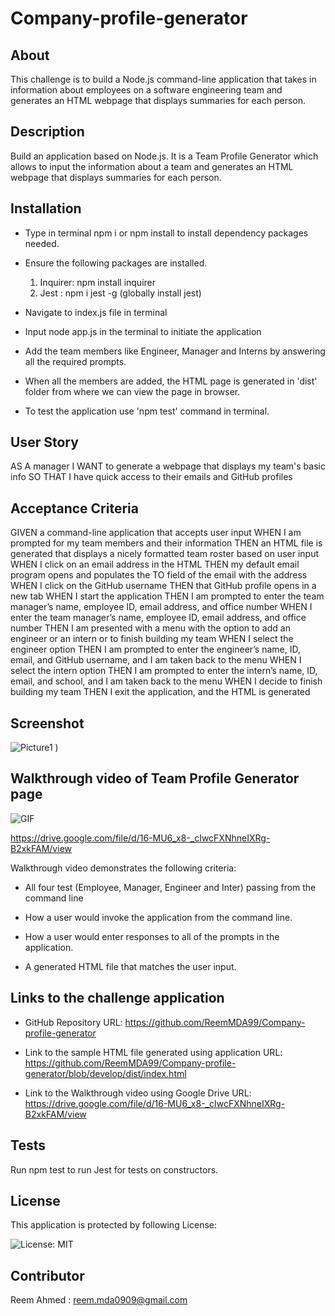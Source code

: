 # Company-profile-generator

## About

This challenge is to build a Node.js command-line application that takes in information about employees on a software engineering team and generates an HTML webpage that displays summaries for each person. 

## Description
Build an application based on Node.js. It is a Team Profile Generator which allows to input the information about a team and  generates an HTML webpage that displays summaries for each person. 

## Installation

- Type in terminal npm i or npm install to install dependency packages needed.
- Ensure the following packages are installed.
   1. Inquirer: npm install inquirer
    2. Jest : npm i jest -g (globally install jest)

- Navigate to index.js file in terminal
- Input node app.js in the terminal to initiate the application
- Add the team members like Engineer, Manager and Interns by answering all the required prompts.
- When all the members are added, the HTML page is generated in 'dist' folder from where we can view the page in browser.
- To test the application use 'npm test' command in terminal. 

## User Story

AS A manager
I WANT to generate a webpage that displays my team's basic info
SO THAT I have quick access to their emails and GitHub profiles

## Acceptance Criteria

GIVEN a command-line application that accepts user input
WHEN I am prompted for my team members and their information
THEN an HTML file is generated that displays a nicely formatted team roster based on user input
WHEN I click on an email address in the HTML
THEN my default email program opens and populates the TO field of the email with the address
WHEN I click on the GitHub username
THEN that GitHub profile opens in a new tab
WHEN I start the application
THEN I am prompted to enter the team manager’s name, employee ID, email address, and office number
WHEN I enter the team manager’s name, employee ID, email address, and office number
THEN I am presented with a menu with the option to add an engineer or an intern or to finish building my team
WHEN I select the engineer option
THEN I am prompted to enter the engineer’s name, ID, email, and GitHub username, and I am taken back to the menu
WHEN I select the intern option
THEN I am prompted to enter the intern’s name, ID, email, and school, and I am taken back to the menu
WHEN I decide to finish building my team
THEN I exit the application, and the HTML is generated


## Screenshot
![Picture1](https://user-images.githubusercontent.com/94458512/164998675-43cc0b4e-fdd9-4690-9354-44e56101d1e2.png)
)

## Walkthrough video of Team Profile Generator page

![GIF](./images/team%20Profile%20Gen.gif) 

https://drive.google.com/file/d/16-MU6_x8-_cIwcFXNhneIXRg-B2xkFAM/view

Walkthrough video demonstrates the following criteria:
- All four test (Employee, Manager, Engineer and Inter) passing from the command line

- How a user would invoke the application from the command line.

- How a user would enter responses to all of the prompts in the application.

- A generated HTML file that matches the user input.

## Links to the challenge application

- GitHub Repository URL: 
https://github.com/ReemMDA99/Company-profile-generator

- Link to the sample HTML file generated using application URL: 
https://github.com/ReemMDA99/Company-profile-generator/blob/develop/dist/index.html

- Link to the Walkthrough video using Google Drive URL:
https://drive.google.com/file/d/16-MU6_x8-_cIwcFXNhneIXRg-B2xkFAM/view

## Tests
Run npm test to run Jest for tests on constructors.

## License
This application is protected by following License: 

![License: MIT](https://img.shields.io/badge/License-MIT-yellow.svg)

## Contributor

Reem Ahmed : reem.mda0909@gmail.com